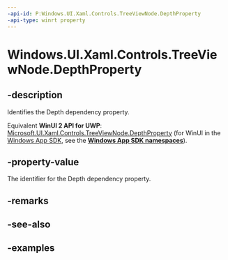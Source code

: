 ```yaml
---
-api-id: P:Windows.UI.Xaml.Controls.TreeViewNode.DepthProperty
-api-type: winrt property
---
```


<!-- Property syntax.
public DependencyProperty DepthProperty { get; }
-->

# Windows.UI.Xaml.Controls.TreeViewNode.DepthProperty

## -description

Identifies the Depth dependency property.

Equivalent **WinUI 2 API for UWP**: [Microsoft.UI.Xaml.Controls.TreeViewNode.DepthProperty](/windows/winui/api/microsoft.ui.xaml.controls.treeviewnode.depthproperty) (for WinUI in the [Windows App SDK](/windows/apps/windows-app-sdk/), see the **[Windows App SDK namespaces](/windows/windows-app-sdk/api/winrt/)**).

## -property-value

The identifier for the Depth dependency property.

## -remarks

## -see-also

## -examples

